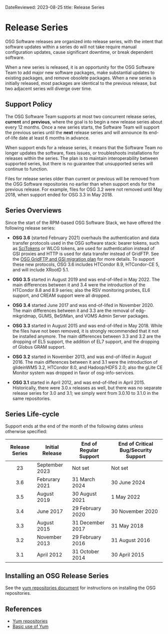 DateReviewed: 2023-08-25
title: Release Series

Release Series
==============

OSG Software releases are organized into release series, with the intent that software updates within a series do will
not take require manual configuration updates, cause significant downtime, or break dependent software.

When a new series is released, it is an opportunity for the OSG Software Team to add major new software packages, make
substantial updates to existing packages, and remove obsolete packages.
When a new series is initially released, most packages are identical to the previous release, but two adjacent series
will diverge over time.

Support Policy
--------------

The OSG Software Team supports at most two concurrent release series, __current__ and __previous__, where the goal is to
begin a new release series about every 12 months.
Once a new series starts, the Software Team will support the previous series until the __next__ release series and will
announce its end-of-life date at least 6 months in advance.

When support ends for a release series, it means that the Software Team no longer updates the software, fixes issues, or
troubleshoots installations for releases within the series.
The plan is to maintain interoperability between supported series, but there is no guarantee that unsupported series
will continue to function.

Files for release series older than current or previous will be removed from the OSG Software repositories no earlier
than when support ends for the previous release.
For example, files for OSG 3.2 were not removed until May 2018, when support ended for OSG 3.3 in May 2018.

Series Overviews
----------------

Since the start of the RPM-based OSG Software Stack, we have offered the following release series:

-   **OSG 3.6** (started February 2021) overhauls the authentication and data transfer protocols used in the OSG
    software stack:
    bearer tokens, such as [SciTokens](https://scitokens.org/) or WLCG tokens, are used for authentication instead of
    GSI proxies and HTTP is used for data transfer instead of GridFTP.
    See the [OSG GridFTP and GSI migration plan](https://osg-htc.org/technology/policy/gridftp-gsi-migration/)
    for more details.
    To support these new protocols, OSG 3.6 includes HTCondor 8.9, HTCondor-CE 5, and will include XRootD 5.1.

-   **OSG 3.5** started in August 2019 and was end-of-lifed in May 2022.
    The main differences between it and 3.4 were the introduction of the HTCondor 8.8 and 8.9 series;
    also the RSV monitoring probes, EL6 support, and CREAM support were all dropped.

-   **OSG 3.4** started June 2017 and was end-of-lifed in November 2020.
    The main differences between it and 3.3 are the removal of edg-mkgridmap, GUMS, BeStMan, and VOMS Admin Server
    packages.

-   **OSG 3.3** started in August 2015 and was end-of-lifed in May 2018.
    While the files have not been removed, it is strongly recommended that it not be installed anymore.
    The main differences between 3.3 and 3.2 are the dropping of EL5 support, the addition of EL7 support, and the
    dropping of Globus GRAM support.

-   **OSG 3.2** started in November 2013, and was end-of-lifed in August 2016.
    The main differences between it and 3.1 were the introduction of glideinWMS 3.2, HTCondor 8.0, and Hadoop/HDFS 2.0;
    also the gLite CE Monitor system was dropped in favor of osg-info-services.

-   **OSG 3.1** started in April 2012, and was end-of-lifed in April 2015.
    Historically, there were 3.0.x releases as well, but there was no separate release series for 3.0 and 3.1;
    we simply went from 3.0.10 to 3.1.0 in the same repositories.

Series Life-cycle
-----------------

Support ends at the end of the month of the following dates unless otherwise specified:

| Release Series | Initial Release | End of Regular Support | End of Critical Bug/Security Support |
|:--------------:|-----------------|------------------------|--------------------------------------|
| 23             | September 2023  | Not set                | Not set                              |
| 3.6            | Februrary 2021  | 31 March 2024          | 30 June 2024                         |
| 3.5            | August 2019     | 30 August 2021         | 1 May 2022                           |
| 3.4            | June 2017       | 29 February 2020       | 30 November 2020                     |
| 3.3            | August 2015     | 31 December 2017       | 31 May 2018                          |
| 3.2            | November 2013   | 29 February 2016       | 31 August 2016                       |
| 3.1            | April 2012      | 31 October 2014        | 30 April 2015                        |


Installing an OSG Release Series
--------------------------------

See the [yum repositories document](../common/yum.md) for instructions on installing the OSG repositories.

<a name="updating-from-old"></a>

References
----------

-   [Yum repositories](../common/yum.md)
-   [Basic use of Yum](yum-basics.md)
